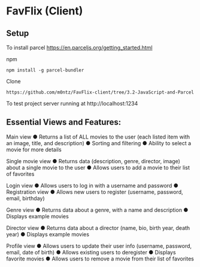 # FavFlix (Client)

## Setup

To install parcel
https://en.parceljs.org/getting_started.html

npm

```
npm install -g parcel-bundler
```

Clone

```
https://github.com/m0ntz/FavFlix-client/tree/3.2-JavaScript-and-Parcel
```

To test project server running at http://localhost:1234

## Essential Views and Features:

Main view
● Returns a list of ALL movies to the user (each listed item with an image, title, and description)
● Sorting and filtering
● Ability to select a movie for more details

Single movie view
● Returns data (description, genre, director, image) about a single movie to the user
● Allows users to add a movie to their list of favorites

Login view
● Allows users to log in with a username and password
● Registration view
● Allows new users to register (username, password, email, birthday)

Genre view
● Returns data about a genre, with a name and description
● Displays example movies

Director view
● Returns data about a director (name, bio, birth year, death year)
● Displays example movies

Profile view
● Allows users to update their user info (username, password, email, date of birth)
● Allows existing users to deregister
● Displays favorite movies
● Allows users to remove a movie from their list of favorites
